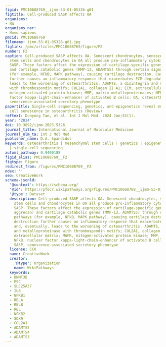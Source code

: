 ```yaml
---
figid: PMC10688769__ijmm-53-01-05326-g01
figtitle: Cell-produced SASP affects OA
organisms:
- NA
organisms_ner:
- Homo sapiens
pmcid: PMC10688769
filename: ijmm-53-01-05326-g01.jpg
figlink: /pmc/articles/PMC10688769/figure/F2
number: F2
caption: Cell-produced SASP affects OA. Senescent chondrocytes, senescent mesenchymal
  stem cells and chondrocytes in OA all produce pro-inflammatory cytokines called
  SASP. These factors affect the expression of cartilage-specific genes (COL2A1, aggrecan)
  and cartilage catabolic genes (MMP-13, ADAMTS5) through certain signaling pathways
  (for example, NFkB, MAPK pathway), causing cartilage destruction. Cartilage destruction
  further causes an inflammatory response that exacerbates ECM degradation and, eventually,
  leads to the worsening of osteoarthritis. ADAMTS, a disintegrin and metalloproteinase
  with thrombospondin motifs; COL2A1, collagen II A1; ECM, extracellular matrix; MAPK,
  mitogen-activated protein kinase; MMP, matrix metalloproteinases; NFkB, nuclear
  factor kappa-light-chain-enhancer of activated B cells; OA, osteoarthritis; SASP,
  senescence-associated secretory phenotype
papertitle: Single-cell sequencing, genetics, and epigenetics reveal mesenchymal stem
  cell senescence in osteoarthritis (Review)
reftext: Dunyong Tan, et al. Int J Mol Med. 2024 Jan;53(1).
year: '2024'
doi: 10.3892/ijmm.2023.5326
journal_title: International Journal of Molecular Medicine
journal_nlm_ta: Int J Mol Med
publisher_name: D.A. Spandidos
keywords: osteoarthritis | mesenchymal stem cells | genetics | epigenetics | exosomes
  | single-cell sequencing
automl_pathway: 0.9400188
figid_alias: PMC10688769__F2
figtype: Figure
redirect_from: /figures/PMC10688769__F2
ndex: ''
seo: CreativeWork
schema-jsonld:
  '@context': https://schema.org/
  '@id': https://pfocr.wikipathways.org/figures/PMC10688769__ijmm-53-01-05326-g01.html
  '@type': Dataset
  description: Cell-produced SASP affects OA. Senescent chondrocytes, senescent mesenchymal
    stem cells and chondrocytes in OA all produce pro-inflammatory cytokines called
    SASP. These factors affect the expression of cartilage-specific genes (COL2A1,
    aggrecan) and cartilage catabolic genes (MMP-13, ADAMTS5) through certain signaling
    pathways (for example, NFkB, MAPK pathway), causing cartilage destruction. Cartilage
    destruction further causes an inflammatory response that exacerbates ECM degradation
    and, eventually, leads to the worsening of osteoarthritis. ADAMTS, a disintegrin
    and metalloproteinase with thrombospondin motifs; COL2A1, collagen II A1; ECM,
    extracellular matrix; MAPK, mitogen-activated protein kinase; MMP, matrix metalloproteinases;
    NFkB, nuclear factor kappa-light-chain-enhancer of activated B cells; OA, osteoarthritis;
    SASP, senescence-associated secretory phenotype
  license: CC0
  name: CreativeWork
  creator:
    '@type': Organization
    name: WikiPathways
  keywords:
  - DNMT3B
  - MSC
  - SLC25A37
  - IL6
  - NFKB1
  - RELA
  - RELB
  - REL
  - NFKB2
  - SOX9
  - COL2A1
  - ADAMTS5
  - ADAMTS4
  - ADAMTS3
---
```

